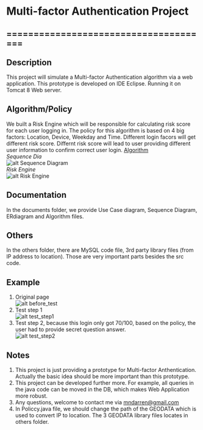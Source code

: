 # Multi-factor Authentication Project
======================================<br/><br/>
Description
--------
This project will simulate a Multi-factor Authentication algorithm via a  web application. This prototype is developed on IDE Eclipse. Running it on Tomcat 8 Web server.

Algorithm/Policy
----------------
We built a Risk Engine which will be responsible for calculating risk score  for each user logging in. The policy for this algorithm is based on  4 big factors: Location, Device, Weekday and Time. Different login facors will get different risk score. Differnt risk score will lead to user providing different user information to confirm correct user login.
[Algorithm](https://github.com/mndarren/Multi-factor-Authentication/blob/master/documents/algorithmPolicy.pdf)<br/>
*Sequence Dia*<br/>
![alt Sequence Diagram](https://github.com/mndarren/Multi-factor-Authentication/blob/master/documents/SequenceDia.PNG)<br/>
*Risk Engine*<br/>
![alt Risk Engine](https://github.com/mndarren/Multi-factor-Authentication/blob/master/documents/RiskEngine.PNG)

Documentation
--------------
In the documents folder, we provide Use Case diagram, Sequence Diagram, ERdiagram and Algorithm files.

Others
---------
In the others folder, there are MySQL code file, 3rd party library files (from IP address to location). Those are very important parts besides the src code.

Example
--------
1. Original page<br/>
![alt before_test](https://github.com/mndarren/Multi-factor-Authentication/blob/master/others/before_test.PNG)
2. Test step 1<br/>
![alt test_step1](https://github.com/mndarren/Multi-factor-Authentication/blob/master/others/test_step1.PNG)
3. Test step 2, because this login only got 70/100, based on the policy, the user had to provide secret question answer.<br/>
![alt test_step2](https://github.com/mndarren/Multi-factor-Authentication/blob/master/others/test_step2.PNG)

Notes
-------
1. This project is just providing a prototype for Multi-factor Anthentication.  
Actually the basic idea should be more important than this prototype.  
2. This project can be developed further more. For example, all queries in the java code can be moved in the DB, which makes Web Application more robust.
3. Any questions, welcome to contact me via mndarren@gmail.com
4. In Policcy.java file, we should change the path of the GEODATA which is used to convert IP to location. The 3 GEODATA library files locates in others folder.
